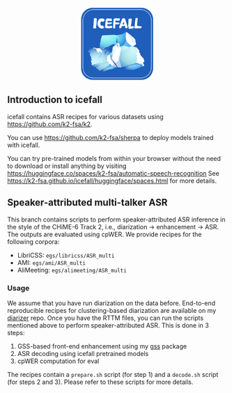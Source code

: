 <div align="center">
<img src="https://raw.githubusercontent.com/k2-fsa/icefall/master/docs/source/_static/logo.png" width=168>
</div>

## Introduction to icefall

icefall contains ASR recipes for various datasets
using <https://github.com/k2-fsa/k2>.

You can use <https://github.com/k2-fsa/sherpa> to deploy models
trained with icefall.

You can try pre-trained models from within your browser without the need
to download or install anything by visiting <https://huggingface.co/spaces/k2-fsa/automatic-speech-recognition>
See <https://k2-fsa.github.io/icefall/huggingface/spaces.html> for more details.

## Speaker-attributed multi-talker ASR

This branch contains scripts to perform speaker-attributed ASR inference in the style
of the CHiME-6 Track 2, i.e., diarization -> enhancement -> ASR. The outputs are
evaluated using cpWER. We provide recipes for the following corpora:

* LibriCSS: `egs/libricss/ASR_multi`
* AMI: `egs/ami/ASR_multi`
* AliMeeting: `egs/alimeeting/ASR_multi`

### Usage

We assume that you have run diarization on the data before. End-to-end reproducible
recipes for clustering-based diarization are available on my [diarizer](https://github.com/desh2608/diarizer) repo. Once you have the RTTM files, you can run the scripts mentioned
above to perform speaker-attributed ASR. This is done in 3 steps:

1. GSS-based front-end enhancement using my [gss](https://github.com/desh2608/gss) package
2. ASR decoding using icefall pretrained models
3. cpWER computation for eval

The recipes contain a `prepare.sh` script (for step 1) and a `decode.sh` script (for steps
2 and 3). Please refer to these scripts for more details.
